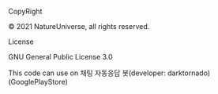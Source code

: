 CopyRight

© 2021 NatureUniverse, all rights reserved.

License

GNU General Public License 3.0

This code can use on 채팅 자동응답 봇(developer: darktornado)(GooglePlayStore)
